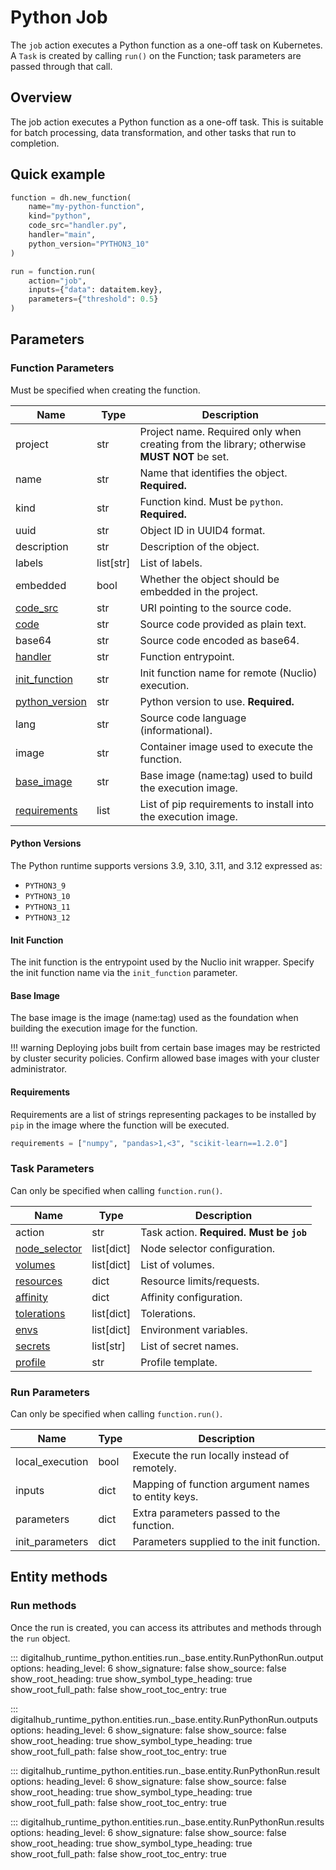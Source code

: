 # Python Job

The `job` action executes a Python function as a one-off task on Kubernetes. A `Task` is created by calling `run()` on the Function; task parameters are passed through that call.

## Overview

The job action executes a Python function as a one-off task. This is suitable for batch processing, data transformation, and other tasks that run to completion.

## Quick example

```python
function = dh.new_function(
    name="my-python-function",
    kind="python",
    code_src="handler.py",
    handler="main",
    python_version="PYTHON3_10"
)

run = function.run(
    action="job",
    inputs={"data": dataitem.key},
    parameters={"threshold": 0.5}
)
```

## Parameters

### Function Parameters

Must be specified when creating the function.

| Name | Type | Description |
| --- | --- | --- |
| project | str | Project name. Required only when creating from the library; otherwise **MUST NOT** be set. |
| name | str | Name that identifies the object. **Required.** |
| kind | str | Function kind. Must be `python`. **Required.** |
| uuid | str | Object ID in UUID4 format. |
| description | str | Description of the object. |
| labels | list[str] | List of labels. |
| embedded | bool | Whether the object should be embedded in the project. |
| [code_src](../../../configuration/code_src/overview.md#code-source-uri) | str | URI pointing to the source code. |
| [code](../../../configuration/code_src/overview.md#plain-text-source) | str | Source code provided as plain text. |
| base64 | str | Source code encoded as base64. |
| [handler](../../../configuration/code_src/overview.md#handler) | str | Function entrypoint. |
| [init_function](#init-function) | str | Init function name for remote (Nuclio) execution. |
| [python_version](#python-versions) | str | Python version to use. **Required.** |
| lang | str | Source code language (informational). |
| image | str | Container image used to execute the function. |
| [base_image](#base-image) | str | Base image (name:tag) used to build the execution image. |
| [requirements](#requirements) | list | List of pip requirements to install into the execution image. |

#### Python Versions

The Python runtime supports versions 3.9, 3.10, 3.11, and 3.12 expressed as:

- `PYTHON3_9`
- `PYTHON3_10`
- `PYTHON3_11`
- `PYTHON3_12`

#### Init Function

The init function is the entrypoint used by the Nuclio init wrapper. Specify the init function name via the `init_function` parameter.

#### Base Image

The base image is the image (name:tag) used as the foundation when building the execution image for the function.

!!! warning
    Deploying jobs built from certain base images may be restricted by cluster security policies. Confirm allowed base images with your cluster administrator.

#### Requirements

Requirements are a list of strings representing packages to be installed by `pip` in the image where the function will be executed.

```python
requirements = ["numpy", "pandas>1,<3", "scikit-learn==1.2.0"]
```

### Task Parameters

Can only be specified when calling `function.run()`.

| Name | Type | Description |
| --- | --- | --- |
| action | str | Task action. **Required. Must be `job`** |
| [node_selector](../../../configuration/kubernetes/overview.md#node-selector) | list[dict] | Node selector configuration. |
| [volumes](../../../configuration/kubernetes/overview.md#volumes) | list[dict] | List of volumes. |
| [resources](../../../configuration/kubernetes/overview.md#resources) | dict | Resource limits/requests. |
| [affinity](../../../configuration/kubernetes/overview.md#affinity) | dict | Affinity configuration. |
| [tolerations](../../../configuration/kubernetes/overview.md#tolerations) | list[dict] | Tolerations. |
| [envs](../../../configuration/kubernetes/overview.md#secrets-envs) | list[dict] | Environment variables. |
| [secrets](../../../configuration/kubernetes/overview.md#secrets-envs) | list[str] | List of secret names. |
| [profile](../../../configuration/kubernetes/overview.md#profile) | str | Profile template. |

### Run Parameters

Can only be specified when calling `function.run()`.

| Name | Type | Description |
| --- | --- | --- |
| local_execution | bool | Execute the run locally instead of remotely. |
| inputs | dict | Mapping of function argument names to entity keys. |
| parameters | dict | Extra parameters passed to the function. |
| init_parameters | dict | Parameters supplied to the init function. |

## Entity methods

### Run methods

Once the run is created, you can access its attributes and methods through the `run` object.

::: digitalhub_runtime_python.entities.run._base.entity.RunPythonRun.output
    options:
        heading_level: 6
        show_signature: false
        show_source: false
        show_root_heading: true
        show_symbol_type_heading: true
        show_root_full_path: false
        show_root_toc_entry: true

::: digitalhub_runtime_python.entities.run._base.entity.RunPythonRun.outputs
    options:
        heading_level: 6
        show_signature: false
        show_source: false
        show_root_heading: true
        show_symbol_type_heading: true
        show_root_full_path: false
        show_root_toc_entry: true

::: digitalhub_runtime_python.entities.run._base.entity.RunPythonRun.result
    options:
        heading_level: 6
        show_signature: false
        show_source: false
        show_root_heading: true
        show_symbol_type_heading: true
        show_root_full_path: false
        show_root_toc_entry: true

::: digitalhub_runtime_python.entities.run._base.entity.RunPythonRun.results
    options:
        heading_level: 6
        show_signature: false
        show_source: false
        show_root_heading: true
        show_symbol_type_heading: true
        show_root_full_path: false
        show_root_toc_entry: true
